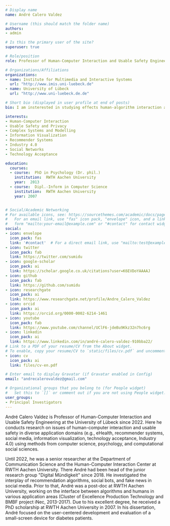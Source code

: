 ```yaml
---
# Display name
name: André Calero Valdez

# Username (this should match the folder name)
authors:
- admin

# Is this the primary user of the site?
superuser: true

# Role/position
role: Professor of Human-Computer Interaction and Usable Safety Engineering

# Organizations/Affiliations
organizations:
- name: Institute for Multimedia and Interactive Systems
  url: "http://www.imis.uni-luebeck.de"
- name: University of Lübeck
  url: "http://www.uni-luebeck.de.de"

# Short bio (displayed in user profile at end of posts)
bio: I am insterested in studying effects human-algorithm interaction and their impact on safety.

interests:
- Human-Computer Interaction
- Usable Safety and Privacy
- Complex Systems and Modelling
- Information Visualization
- Recommender Systems
- Industry 4.0
- Social Networks
- Technology Acceptance

education:
  courses:
  - course:  PhD in Psychology (Dr. phil.)
    institution:  RWTH Aachen University
    year:  2013
  - course:  Dipl.-Inform in Computer Science
    institution:  RWTH Aachen University
    year: 2007


# Social/Academic Networking
# For available icons, see: https://sourcethemes.com/academic/docs/page-builder/#icons
#   For an email link, use "fas" icon pack, "envelope" icon, and a link in the
#   form "mailto:your-email@example.com" or "#contact" for contact widget.
social:
- icon: envelope
  icon_pack: fas
  link: '#contact'  # For a direct email link, use "mailto:test@example.org".
- icon: twitter
  icon_pack: fab
  link: https://twitter.com/sumidu
- icon: google-scholar
  icon_pack: ai
  link: https://scholar.google.co.uk/citations?user=K6EVDoYAAAAJ
- icon: github
  icon_pack: fab
  link: https://github.com/sumidu
- icon: researchgate
  icon_pack: ai
  link: https://www.researchgate.net/profile/Andre_Calero_Valdez
- icon: orcid
  icon_pack: ai
  link: https://orcid.org/0000-0002-6214-1461
- icon: youtube
  icon_pack: fab
  link: https://www.youtube.com/channel/UClF6-jdeBu9Kkz32n7hc6rg
- icon: linkedin
  icon_pack: ai
  link: https://www.linkedin.com/in/andré-calero-valdez-910bba22/
# Link to a PDF of your resume/CV from the About widget.
# To enable, copy your resume/CV to `static/files/cv.pdf` and uncomment the lines below.
- icon: cv
  icon_pack: ai
  link: files/cv-en.pdf

# Enter email to display Gravatar (if Gravatar enabled in Config)
email: "andrecalerovaldez@gmail.com"

# Organizational groups that you belong to (for People widget)
#   Set this to `[]` or comment out if you are not using People widget.
user_groups:
- Principal Investigators
---
```


André Calero Valdez is Professor of Human-Computer Interaction and Usable Safety Engineering at the University of Lübeck since 2022. 
Here he conducts research on issues of human-computer interaction and usable safety in diverse application domains (e.g., eHealth, recommender systems, social media, information visualization, technology acceptance, Industry 4.0) using methods from computer science, psychology, and computational social sciences.

Until 2022, he was a senior researcher at the Department of Communication Science and the Human-Computer Interaction Center at RWTH Aachen University. There André had been head of the junior research group "Digital Mündigkeit" since 2018. He investigated the interplay of recommendation algorithms, social bots, and fake news in social media. Prior to that, André was a post-doc at RWTH Aachen University, working on the interface between algorithms and humans in various application areas (Cluster of Excellence Production Technology and BMBF project iNec, 2013-2017). Due to his excellent degree, he received a PhD scholarship at RWTH Aachen University in 2007. In his dissertation, André focused on the user-centered development and evaluation of a small-screen device for diabetes patients.
